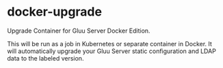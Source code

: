 # docker-upgrade
Upgrade Container for Gluu Server Docker Edition.

This will be run as a job in Kubernetes or separate container in Docker. It will automatically upgrade your Gluu Server static configuration and LDAP data to the labeled version.
